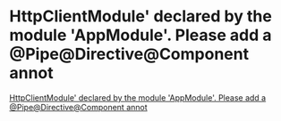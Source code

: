 # HttpClientModule' declared by the module 'AppModule'. Please add a @Pipe@Directive@Component annot
[HttpClientModule' declared by the module 'AppModule'. Please add a @Pipe@Directive@Component annot](https://aiwithcloud.com/2022/09/19/httpclientmodule_declared_by_the_module_appmodule-_please_add_a_pipedirectivecomponent_annot/)